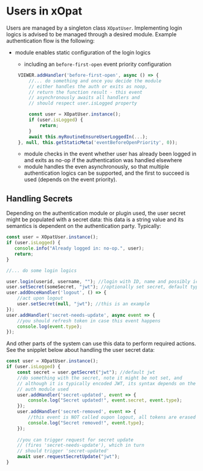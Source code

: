 # Users in xOpat

Users are managed by a singleton class `XOpatUser`. Implementing login
logics is advised to be managed through a desired module. Example
authentication flow is the following:

 - module enables static configuration of the login logics
   - including an `before-first-open` event priority configuration
   
   ````js
    VIEWER.addHandler('before-first-open', async () => {
        //... do something and once you decide the module
        // either handles the auth or exits as noop, 
        // return the function result - this event
        // asynchronously awaits all handlers and
        // should respect user.isLogged property
   
        const user = XOpatUser.instance();
        if (user.isLogged) {
            return;
        }
        await this.myRoutineEnsureUserLoggedIn(...);
    }, null, this.getStaticMeta('eventBeforeOpenPriority', 0));
    ````
   - module checks in the event whether user has already been logged in
   and exits as no-op if the authentication was handled elsewhere
   - module handles the even asynchronously, so that multiple authentication
   logics can be supported, and the first to succeed is used (depends on
   the event priority).

## Handling Secrets

Depending on the authentication module or plugin used, 
the user secret might be populated with a secret data:
this data is a string value and its semantics is dependent on the
authentication party. Typically:

````js
const user = XOpatUser.instance();
if (user.isLogged) {
   console.info("Already logged in: no-op.", user);
   return;
}

//... do some login logics

user.login(userid, username, ""); //login with ID, name and possibly icon
user.setSecret(someSecret, "jwt"); //optionally set secret, default type=jwt
user.addOnceHandler('logout', () => {
    //act upon logout
    user.setSecret(null, "jwt"); //this is an example
});
user.addHandler('secret-needs-update', async event => {
    //you should refresh token in case this event happens
    console.log(event.type);
});
````

And other parts of the system can use this data to perform required
actions. See the snipplet below about handling the user secret data:
````js
const user = XOpatUser.instance();
if (user.isLogged) {
    const secret = user.getSecret("jwt"); //default jwt
    //do something with the secret, note it might be not set, and
    // although it is typically encoded JWT, its syntax depends on the
    // auth module used
    user.addHandler('secret-updated', event => {
        console.log("Secret updated!", event.secret, event.type);
    });
    user.addHandler('secret-removed', event => {
        //this event is NOT called oupon logout, all tokens are erased
        console.log("Secret removed!", event.type);
    });
    
    //you can trigger request for secret update
    // (fires 'secret-needs-update'), which in turn
    // should trigger 'secret-updated' 
    await user.requestSecretUpdate("jwt");
}
````

